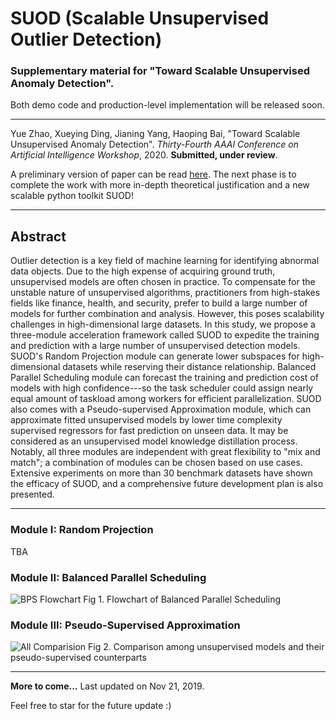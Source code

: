 # SUOD (Scalable Unsupervised Outlier Detection)

### Supplementary material for "Toward Scalable Unsupervised Anomaly Detection". 
Both demo code and production-level implementation will be released soon.

------------
Yue Zhao, Xueying Ding, Jianing Yang, Haoping Bai, "Toward Scalable Unsupervised Anomaly Detection". 
*Thirty-Fourth AAAI Conference on Artificial Intelligence Workshop*, 2020. **Submitted, under review**.

A preliminary version of paper can be read [here](https://www.andrew.cmu.edu/user/yuezhao2/papers/19-preprint-suod.pdf). 
The next phase is to complete the work with more in-depth theoretical justification and a new scalable python toolkit SUOD!

------------

## Abstract

Outlier detection is a key field of machine learning for identifying abnormal data objects. Due to the high expense of acquiring ground truth, unsupervised models are often chosen in practice. To compensate for the unstable nature of unsupervised algorithms, practitioners from high-stakes fields like finance, health, and security, prefer to build a large number of models for further combination and analysis. However, this poses scalability challenges in high-dimensional large datasets. In this study, we propose a three-module acceleration framework called SUOD to expedite the training and prediction with a large number of unsupervised detection models. SUOD's Random Projection module can generate lower subspaces for high-dimensional datasets while reserving their distance relationship. Balanced Parallel Scheduling module can forecast the training and prediction cost of models with high confidence---so the task scheduler could assign nearly equal amount of taskload among workers for efficient parallelization. SUOD also comes with a Pseudo-supervised Approximation module, which can approximate fitted unsupervised models by lower time complexity supervised regressors for fast prediction on unseen data. It may be considered as an unsupervised model knowledge distillation process. Notably, all three modules are independent with great flexibility to "mix and match"; a combination of modules can be chosen based on use cases. Extensive experiments on more than 30 benchmark datasets have shown the efficacy of SUOD, and a comprehensive future development plan is also presented. 

------------

### Module I: Random Projection

TBA

### Module II: Balanced Parallel Scheduling 

![BPS Flowchart](https://github.com/yzhao062/SUOD/blob/master/figs/flowchart-suod.png "Phase I Flowchart")
Fig 1. Flowchart of Balanced Parallel Scheduling

### Module III: Pseudo-Supervised Approximation

![All Comparision](https://github.com/yzhao062/SUOD/blob/master/figs/ALL.png "Approximation Comparison")
Fig 2. Comparison among unsupervised models and their pseudo-supervised counterparts

------------

**More to come...**
Last updated on Nov 21, 2019.

Feel free to star for the future update :)
